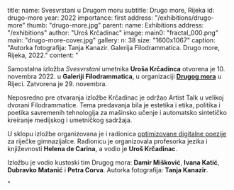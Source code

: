 title:
    name: Svesvrstani u Drugom moru
    subtitle: Drugo more, Rijeka 
id: drugo-more
year: 2022
importance: first
address: "/exhibitions/drugo-more"
thumb: "drugo-more.jpg"
parent:
    name: Exhibitions
    address: "/exhibitions"
author: "Uroš Krčadinac"
image:
    main0: "fractal_000.png"
    main: "drugo-more-cover.jpg"
gallery:
    n: 38
    size: "1600x1067"
    caption: "Autorka fotografija: Tanja Kanazir. Galerija Filodrammatica. Drugo more, Rijeka, 2022."
content: "<p class='regular'>Samostalna izložba <em>Svesvrstani</em> umetnika <strong>Uroša Krčadinca</strong> otvorena je 10. novembra 2022. u <strong>Galeriji Filodrammatica</strong>, u organizaciji <strong><a href='http://drugo-more.hr/uros-krcadinac/' target='_blank'>Drugog mora</a></strong> u Rijeci. Zatvorena je 29. novembra.</p>
    <p class='regular'>Neposredno pre otvaranja izložbe Krčadinac je održao Artist Talk u velikoj dvorani Filodrammatice. Tema predavanja bila je estetika i etika, politika i poetika savremenih tehnologija za mašinsko učenje i automatsko sintetičko kreiranje medijskog i umetničkog sadržaja.</p>
    <p class='regular'>U sklopu izložbe organizovana je i radionica <a href='/rad/projekti/optimised-tactical-poetics/' target='_blank'>optimizovane digitalne poezije</a> za riječke gimnazijalce. Radionicu je organizovala profesorka jezika i književnosti <strong>Helena de Carina</strong>, a vodio je <strong>Uroš Krčadinac</strong>.</p>
    <p class='regular'>Izložbu je vodio kustoski tim Drugog mora: <strong>Damir Mišković</strong>, <strong>Ivana Katić</strong>, <strong>Dubravko Matanić</strong> i <strong>Petra Corva</strong>. Autorka fotografija: <strong>Tanja Kanazir</strong>.</p>"